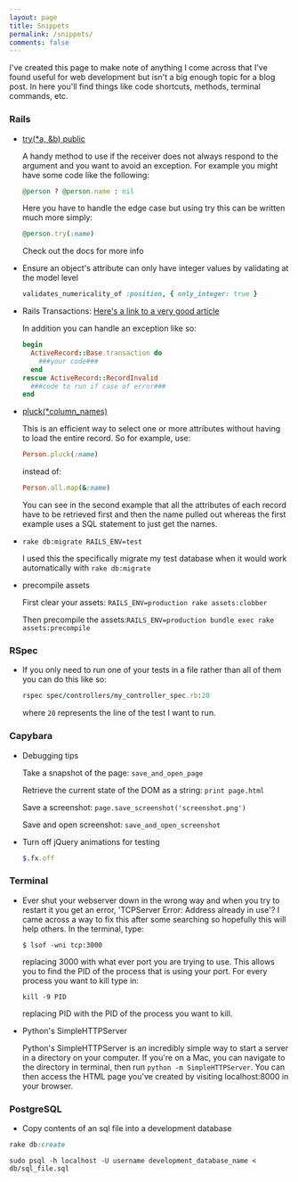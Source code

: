 ```yaml
---
layout: page
title: Snippets
permalink: /snippets/
comments: false
---
```


I've created this page to make note of anything I come across that I've found useful for web development but isn't a big enough topic for a blog post.  In here you'll find things like code shortcuts, methods, terminal commands, etc.

### Rails

- [try(*a, &b) public](http://apidock.com/rails/Object/try)

  A handy method to use if the receiver does not always respond to the argument and you want to avoid an exception. For example you might have some code like the following:

  ``` ruby
  @person ? @person.name : nil
  ```

  Here you have to handle the edge case but using try this can be written much more simply:

  ``` ruby
  @person.try(:name)
  ```

  Check out the docs for more info

- Ensure an object's attribute can only have integer values by validating at the model level

  ``` ruby
  validates_numericality_of :position, { only_integer: true }
  ```

- Rails Transactions: [Here's a link to a very good article](http://markdaggett.com/blog/2011/12/01/transactions-in-rails/)

  In addition you can handle an exception like so:

  ``` ruby
  begin
    ActiveRecord::Base.transaction do
      ###your code###
    end
  rescue ActiveRecord::RecordInvalid
    ###code to run if case of error###
  end
  ```

- [pluck(*column_names)](http://apidock.com/rails/ActiveRecord/Calculations/pluck)

  This is an efficient way to select one or more attributes without having to load the entire record.  So for example, use:

  ``` ruby
  Person.pluck(:name)
  ```

  instead of:

  ``` ruby
  Person.all.map(&:name)
  ```

  You can see in the second example that all the attributes of each record have to be retrieved first and then the name pulled out whereas the first example uses a SQL statement to just get the names.

- ```rake db:migrate RAILS_ENV=test```

  I used this the specifically migrate my test database when it would work automatically with ```rake db:migrate```

- precompile assets

  First clear your assets: ```RAILS_ENV=production rake assets:clobber```

  Then precompile the assets:```RAILS_ENV=production bundle exec rake assets:precompile```

### RSpec

- If you only need to run one of your tests in a file rather than all of them you can do this like so:

  ``` ruby
  rspec spec/controllers/my_controller_spec.rb:20
  ```

  where ```20``` represents the line of the test I want to run.

### Capybara

- Debugging tips

  Take a snapshot of the page: ```save_and_open_page```

  Retrieve the current state of the DOM as a string: ```print page.html```

  Save a screenshot: ```page.save_screenshot('screenshot.png')```

  Save and open screenshot: ```save_and_open_screenshot```

- Turn off jQuery animations for testing

  ``` ruby
  $.fx.off
  ```

### Terminal

- Ever shut your webserver down in the wrong way and when you try to restart it you get an error, 'TCPServer Error: Address already in use'?  I came across a way to fix this after some searching so hopefully this will help others.  In the terminal, type:

  ```
  $ lsof -wni tcp:3000
  ```

  replacing 3000 with what ever port you are trying to use.  This allows you to find the PID of the process that is using your port.  For every process you want to kill type in:

  ```
  kill -9 PID
  ```

  replacing PID with the PID of the process you want to kill.

- Python's SimpleHTTPServer

  Python's SimpleHTTPServer is an incredibly simple way to start a server in a directory on your computer. If you're on a Mac, you can navigate to the directory in terminal, then run ```python -m SimpleHTTPServer```. You can then access the HTML page you've created by visiting localhost:8000 in your browser.

### PostgreSQL

- Copy contents of an sql file into a development database

``` ruby
rake db:create
```

```
sudo psql -h localhost -U username development_database_name < db/sql_file.sql
```
